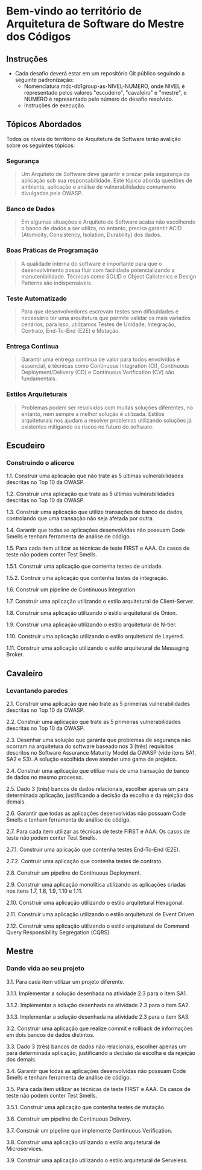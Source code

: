 # Bem-vindo ao território de Arquitetura de Software do Mestre dos Códigos

## Instruções

- Cada desafio deverá estar em um repositório Git público seguindo a seguinte padronização:
    - Nomenclatura mdc-db1group-as-NIVEL-NUMERO, onde NIVEL é representado pelos valores "escudeiro", "cavaleiro" e "mestre", e NUMERO é representado pelo número do desafio resolvido.
    - Instruções de execução.

## Tópicos Abordados

Todos os níveis do território de Arquitetura de Software terão avalição sobre os seguintes tópicos:

### Segurança
    
> Um Arquiteto de Software deve garantir e prezar pela segurança da aplicação sob sua responsabilidade. Este tópico aborda questões de ambiente, aplicação e análise de vulnerabilidades comumente divulgados pela OWASP.

### Banco de Dados

> Em algumas situações o Arquiteto de Software acaba não escolhendo o banco de dados a ser utiliza, no entanto, precisa garantir ACID (Atomicity, Consistency, Isolation, Durability) dos dados.

### Boas Práticas de Programação

> A qualidade interna do software é importante para que o desenvolvimento possa fluir com facilidade potencializando a manutenibilidade. Técnicas como SOLID e Object Calistenics e Design Patterns são indispensáveis.

### Teste Automatizado

> Para que desenvolvedores escrevam testes sem dificuldades é necessário ter uma arquitetura que permite validar os mais variados cenários, para isso, utilizamos Testes de Unidade, Integração, Contrato, End-To-End (E2E) e Mutação.

### Entrega Contínua

> Garantir uma entrega contínua de valor para todos envolvidos é essencial, e técnicas como Continuous Integration (CI), Continuous Deployment/Delivery (CD) e Continuous Verification (CV) são fundamentais.

### Estilos Arquiteturais

> Problemas podem ser resolvidos com muitas soluções diferentes, no entanto, nem sempre a melhor solução é utilizada. Estilos arquiteturais nos ajudam a resolver problemas utilizando soluções já existentes mitigando os riscos no futuro do software.

## Escudeiro

### Construindo o alicerce

1.1. Construir uma aplicação que não trate as 5 últimas vulnerabilidades descritas no Top 10 da OWASP.

1.2. Construir uma aplicação que trate as 5 últimas vulnerabilidades descritas no Top 10 da OWASP.

1.3. Construir uma aplicação que utilize transações de banco de dados, controlando que uma transação não seja afetada por outra.

1.4. Garantir que todas as aplicações desenvolvidas não possuam Code Smells e tenham ferramenta de análise de código.

1.5. Para cada item utilizar as técnicas de teste FIRST e AAA. Os casos de teste não podem conter Test Smells.

1.5.1. Construir uma aplicação que contenha testes de unidade.

1.5.2. Contruir uma aplicação que contenha testes de integração.

1.6. Construir um pipeline de Continuous Integration.

1.7. Construir uma aplicação utilizando o estilo arquitetural de Client-Server.

1.8. Construir uma aplicação utilizando o estilo arquitetural de Onion.

1.9. Construir uma aplicação utilizando o estilo arquitetural de N-tier.

1.10. Construir uma aplicação utilizando o estilo arquitetural de Layered.

1.11. Construir uma aplicação utilizando o estilo arquitetural de Messaging Broker.

## Cavaleiro

### Levantando paredes

2.1. Construir uma aplicação que não trate as 5 primeiras vulnerabilidades descritas no Top 10 da OWASP.

2.2. Construir uma aplicação que trate as 5 primeiras vulnerabilidades descritas no Top 10 da OWASP.

2.3. Desenhar uma solução que garanta que problemas de segurança não ocorram na arquitetura do software baseado nos 3 (três) requisitos descritos no Software Assurance
Maturity Model da OWASP (vide itens SA1, SA2 e S3). A solução escolhida deve atender uma gama de projetos.

2.4. Construir uma aplicação que utilize mais de uma transação de banco de dados no mesmo processo.

2.5. Dado 3 (três) bancos de dados relacionais, escolher apenas um para determinada aplicação, justificando a decisão da escolha e da rejeição dos demais.

2.6. Garantir que todas as aplicações desenvolvidas não possuam Code Smells e tenham ferramenta de análise de código.

2.7. Para cada item utilizar as técnicas de teste FIRST e AAA. Os casos de teste não podem conter Test Smells.

2.7.1. Construir uma aplicação que contenha testes End-To-End (E2E).

2.7.2. Contruir uma aplicação que contenha testes de contrato.

2.8. Construir um pipeline de Continuous Deployment.

2.9. Construir uma aplicação monolítica utilizando as aplicações criadas nos itens 1.7, 1.8, 1.9, 1.10 e 1.11.

2.10. Construir uma aplicação utilizando o estilo arquitetural Hexagonal.

2.11. Construir uma aplicação utilizando o estilo arquitetural de Event Driven.

2.12. Construir uma aplicação utilizando o estilo arquitetural de Command Query Responsibility Segregation (CQRS).

## Mestre

### Dando vida ao seu projeto

3.1. Para cada item utilizar um projeto diferente.

3.1.1. Implementar a solução desenhada na atividade 2.3 para o item SA1.

3.1.2. Implementar a solução desenhada na atividade 2.3 para o item SA2.

3.1.3. Implementar a solução desenhada na atividade 2.3 para o item SA3.

3.2. Construir uma aplicação que realize commit  e rollback de informações em dois bancos de dados distintos.

3.3. Dado 3 (três) bancos de dados não relacionais, escolher apenas um para determinada aplicação, justificando a decisão da escolha e da rejeição dos demais.

3.4. Garantir que todas as aplicações desenvolvidas não possuam Code Smells e tenham ferramenta de análise de código.

3.5. Para cada item utilizar as técnicas de teste FIRST e AAA. Os casos de teste não podem conter Test Smells.

3.5.1. Construir uma aplicação que contenha testes de mutação.

3.6. Construir um pipeline de Continuous Delivery.

3.7. Construir um pipeline que implemente Continuous Verification.

3.8. Construir uma aplicação utilizando o estilo arquitetural de Microservices.

3.9. Construir uma aplicação utilizando o estilo arquitetural de Serveless.